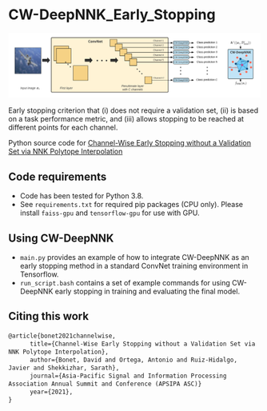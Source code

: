 # CW-DeepNNK_Early_Stopping

![](img/CW-DeepNNK.png)

Early stopping criterion that (i) does not require a validation set, (ii) is based on a task performance metric, and (iii) allows stopping to be reached at different points for each channel.

Python source code for [Channel-Wise Early Stopping without a Validation Set via NNK Polytope Interpolation](https://arxiv.org/abs/2107.12972)

## Code requirements

* Code has been tested for Python 3.8.
* See `requirements.txt` for required pip packages (CPU only). Please install `faiss-gpu` and `tensorflow-gpu` for use with GPU.

## Using CW-DeepNNK

* `main.py` provides an example of how to integrate CW-DeepNNK as an early stopping method in a standard ConvNet training environment in Tensorflow.
* `run_script.bash` contains a set of example commands for using CW-DeepNNK early stopping in training and evaluating the final model.

## Citing this work

```
@article{bonet2021channelwise,
      title={Channel-Wise Early Stopping without a Validation Set via NNK Polytope Interpolation}, 
      author={Bonet, David and Ortega, Antonio and Ruiz-Hidalgo, Javier and Shekkizhar, Sarath},
      journal={Asia-Pacific Signal and Information Processing Association Annual Summit and Conference (APSIPA ASC)}
      year={2021},
}
```
